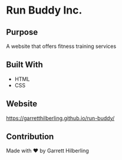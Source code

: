 # Run Buddy Inc.

## Purpose
A website that offers fitness training services 

## Built With
* HTML
* CSS

## Website
https://garretthilberling.github.io/run-buddy/

## Contribution
Made with ❤️ by Garrett Hilberling
